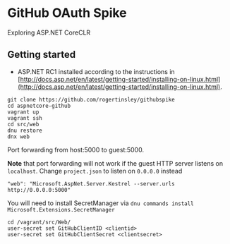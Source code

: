 # GitHub OAuth Spike

Exploring ASP.NET CoreCLR

## Getting started

* ASP.NET RC1 installed according to the instructions in [http://docs.asp.net/en/latest/getting-started/installing-on-linux.html](http://docs.asp.net/en/latest/getting-started/installing-on-linux.html).

```
git clone https://github.com/rogertinsley/githubspike
cd aspnetcore-github
vagrant up
vagrant ssh
cd src/web
dnu restore
dnx web
```

Port forwarding from host:5000 to guest:5000.

**Note** that port forwarding will not work if the guest HTTP server listens on `localhost`. Change `project.json` to listen on `0.0.0.0` instead

```
"web": "Microsoft.AspNet.Server.Kestrel --server.urls http://0.0.0.0:5000"
```

You will need to install SecretManager via `dnu commands install Microsoft.Extensions.SecretManager`

```shell
cd /vagrant/src/Web/
user-secret set GitHubClientID <clientid>
user-secret set GitHubClientSecret <clientsecret>
```
